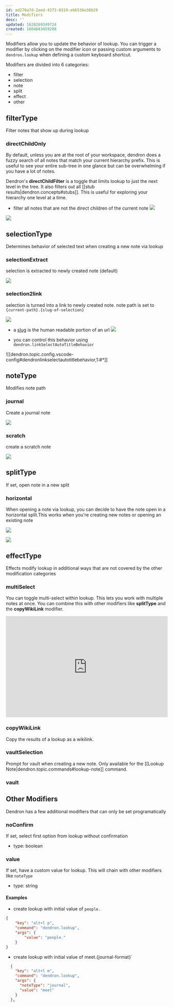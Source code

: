 ```yaml
---
id: ad270a7d-2aed-4273-8319-eb6536e38b29
title: Modifiers
desc: ''
updated: 1628269349724
created: 1604883459208
---
```

Modifiers allow you to update the behavior of lookup. You can trigger a modifier by clicking on the modifier icon or passing custom arguments to `dendron.lookup` when defining a custom keyboard shortcut. 

Modifiers are divided into 6 categories:

- filter
- selection
- note
- split
- effect
- other

## filterType

Filter notes that show up during lookup

### directChildOnly

By default, unless you are at the root of your workspace, dendron does a fuzzy search of all notes that match your current hierarchy prefix. This is useful to see your entire sub-tree in one glance but can be overwhelming if you have a lot of notes. 

Dendron's **directChildFilter** is a toggle that limits lookup to just the next level in the tree. It also filters out all [[stub results|dendron.concepts#stubs]]. 
This is useful for exploring your hierarchy one level at a time. 

- filter all notes that are not the direct children of the current note
       ![](https://foundation-prod-assetspublic53c57cce-8cpvgjldwysl.s3-us-west-2.amazonaws.com/assets/images/lookup.dchild.jpg)

<a href="https://www.loom.com/share/45b49b53bf324aeebe387d2ba9515d94"> 
<img style="" src="https://cdn.loom.com/sessions/thumbnails/45b49b53bf324aeebe387d2ba9515d94-with-play.gif"> </a>

## selectionType

Determines behavior of selected text when creating a new note via lookup

### selectionExtract

selection is extracted to newly created note (default)

![](https://foundation-prod-assetspublic53c57cce-8cpvgjldwysl.s3-us-west-2.amazonaws.com/assets/images/lookup.selection.jpg)

### selection2link

selection is turned into a link to newly created note. note path is set to `{current-path}.{slug-of-selection}` 

![](https://foundation-prod-assetspublic53c57cce-8cpvgjldwysl.s3-us-west-2.amazonaws.com/assets/images/lookup.link.jpg)

- a [slug](https://stackoverflow.com/questions/19335215/what-is-a-slug) is the human readable portion of an url
  <a href="https://www.loom.com/share/abaa8083d93f4192aa480f1acef1a8b7"> 
  <img style="" src="https://cdn.loom.com/sessions/thumbnails/abaa8083d93f4192aa480f1acef1a8b7-with-play.gif"> </a>

- you can control this behavior using `dendron.linkSelectAutoTitleBehavior`

![[dendron.topic.config.vscode-config#dendronlinkselectautotitlebehavior,1:#*]]

## noteType

Modifies note path

### journal

Create a journal note

![](https://foundation-prod-assetspublic53c57cce-8cpvgjldwysl.s3-us-west-2.amazonaws.com/assets/images/lookup.journal.jpg)

### scratch

create a scratch note

![](https://foundation-prod-assetspublic53c57cce-8cpvgjldwysl.s3-us-west-2.amazonaws.com/assets/images/lookup.scratch.jpg)

## splitType

If set, open note in a new split

### horizontal

When opening a note via lookup, you can decide to have the note open in a horizontal split.This works when you're creating new notes or opening an existing note

![](https://foundation-prod-assetspublic53c57cce-8cpvgjldwysl.s3-us-west-2.amazonaws.com/assets/images/lookup.splitType.jpg)

<a href="https://www.loom.com/share/814bccbdec384cf094e040f1cc6eebe9"> 
<img style="" src="https://cdn.loom.com/sessions/thumbnails/814bccbdec384cf094e040f1cc6eebe9-with-play.gif"> </a>

## effectType

Effects modify lookup in additional ways that are not covered by the other modification categories

### multiSelect

You can toggle multi-select within lookup. This lets you work with multiple notes at once. You can combine this with other modifiers like **splitType** and the **copyWikiLink** modifier. 

<div style="position: relative; padding-bottom: 62.5%; height: 0;"><iframe src="https://www.loom.com/embed/913ff5490ba9445787ff1063be749658" frameborder="0" webkitallowfullscreen mozallowfullscreen allowfullscreen style="position: absolute; top: 0; left: 0; width: 100%; height: 100%;"></iframe></div>

### copyWikiLink

Copy the results of a lookup as a wikilink.

### vaultSelection

Prompt for vault when creating a new note. Only available for the [[Lookup Note|dendron.topic.commands#lookup-note]] command.

### vault

## Other Modifiers

Dendron has a few additional modifiers that can only be set programatically

### noConfirm

If set, select first option from lookup without confirmation

- type: boolean

### value

If set, have a custom value for lookup. This will chain with other modifiers like `noteType` 

- type: string


#### Examples

- create lookup with initial value of `people.`
```json
{
    "key": "alt+l p",
    "command": "dendron.lookup",
    "args": {
        "value": "people."
    }
}
```

- create lookup with initial value of meet.{journal-format}`
```json
  {
    "key": "alt+l m",
    "command": "dendron.lookup",
    "args": {
      "noteType": "journal",
      "value": "meet"
    }
  },
```